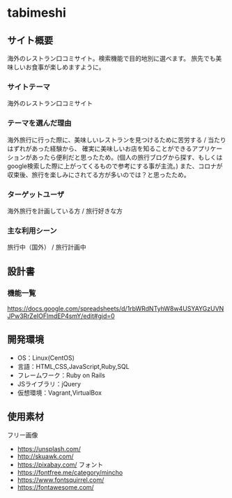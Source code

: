 # tabimeshi

## サイト概要
海外のレストラン口コミサイト。検索機能で目的地別に選べます。
旅先でも美味しいお食事が楽しめますように。

### サイトテーマ
海外のレストラン口コミサイト


### テーマを選んだ理由
海外旅行に行った際に、美味しいレストランを見つけるために苦労する / 当たりはずれがあった経験から、
確実に美味しいお店を知ることができるアプリケーションがあったら便利だと思ったため。(個人の旅行ブログから探す、もしくはgoogle検索した際に上がってくるもので参考にする事が主流。)
また、コロナが収束後、旅行を楽しみにされてる方が多いのでは？と思ったため。

### ターゲットユーザ
海外旅行を計画している方 / 旅行好きな方

### 主な利用シーン
旅行中（国外） / 旅行計画中

## 設計書

### 機能一覧
https://docs.google.com/spreadsheets/d/1rbWRdNTyhW8w4USYAYGzUVNJPw3RrZeIOFlmdEP4smY/edit#gid=0

## 開発環境
- OS：Linux(CentOS)
- 言語：HTML,CSS,JavaScript,Ruby,SQL
- フレームワーク：Ruby on Rails
- JSライブラリ：jQuery
- 仮想環境：Vagrant,VirtualBox

## 使用素材
  フリー画像
- https://unsplash.com/
- http://skuawk.com/
- https://pixabay.com/
  フォント
- https://fontfree.me/category/mincho
- https://www.fontsquirrel.com/
- https://fontawesome.com/